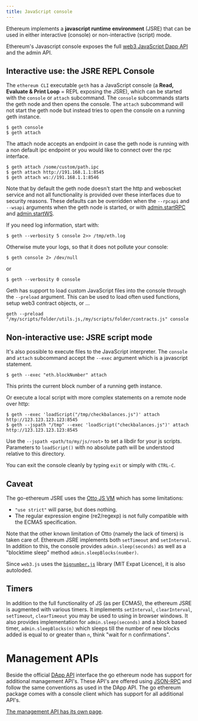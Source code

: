 ```yaml
---
title: JavaScript console
---
```

Ethereum implements a **javascript runtime environment** (JSRE) that can be used in either interactive (console) or non-interactive (script) mode.
 
Ethereum's Javascript console exposes the full [web3 JavaScript Dapp API](https://github.com/ethereum/wiki/wiki/JavaScript-API) and the admin API.

## Interactive use: the JSRE REPL  Console

The `ethereum CLI` executable `geth` has a JavaScript console (a **Read, Evaluate & Print Loop** = REPL exposing the JSRE), which can be started with the `console` or `attach` subcommand. The `console` subcommands starts the geth node and then opens the console. The `attach` subcommand will not start the geth node but instead tries to open the console on a running geth instance.

    $ geth console
    $ geth attach

The attach node accepts an endpoint in case the geth node is running with a non default ipc endpoint or you would like to connect over the rpc interface.

    $ geth attach /some/custom/path.ipc
    $ geth attach http://191.168.1.1:8545
    $ geth attach ws://191.168.1.1:8546

Note that by default the geth node doesn't start the http and weboscket service and not all functionality is provided over these interfaces due to security reasons. These defaults can be overridden when the `--rpcapi` and `--wsapi` arguments when the geth node is started, or with [admin.startRPC](management-apis#admin_startrpc) and [admin.startWS](management-apis#admin_startws).

If you need log information, start with:

    $ geth --verbosity 5 console 2>> /tmp/eth.log

Otherwise mute your logs, so that it does not pollute your console:

    $ geth console 2> /dev/null

or 

    $ geth --verbosity 0 console

Geth has support to load custom JavaScript files into the console through the `--preload` argument. This can be used to load often used functions, setup web3 contract objects, or ...
```
geth --preload "/my/scripts/folder/utils.js,/my/scripts/folder/contracts.js" console
```


## Non-interactive use: JSRE script mode

It's also possible to execute files to the JavaScript interpreter. The `console` and `attach` subcommand accept the `--exec` argument which is a javascript statement. 

    $ geth --exec "eth.blockNumber" attach

This prints the current block number of a running geth instance.

Or execute a local script with more complex statements on a remote node over http:

    $ geth --exec 'loadScript("/tmp/checkbalances.js")' attach http://123.123.123.123:8545
    $ geth --jspath "/tmp" --exec 'loadScript("checkbalances.js")' attach http://123.123.123.123:8545

Use the `--jspath <path/to/my/js/root>` to set a libdir for your js scripts. Parameters to `loadScript()` with no absolute path will be understood relative to this directory.

You can exit the console cleanly by typing `exit` or simply with `CTRL-C`.

## Caveat 

The go-ethereum JSRE uses the [Otto JS VM](https://github.com/robertkrimen/otto) which has some limitations:

* `"use strict"` will parse, but does nothing.
* The regular expression engine (re2/regexp) is not fully compatible with the ECMA5 specification.

Note that the other known limitation of Otto (namely the lack of timers) is taken care of. Ethereum JSRE implements both `setTimeout` and `setInterval`. In addition to this, the console provides `admin.sleep(seconds)` as well as a "blocktime sleep" method `admin.sleepBlocks(number)`. 

Since `web3.js` uses the [`bignumber.js`](https://github.com/MikeMcl/bignumber.js) library (MIT Expat Licence), it is also autoloded.

## Timers

In addition to the full functionality of JS (as per ECMA5), the ethereum JSRE is augmented with various timers. It implements `setInterval`, `clearInterval`, `setTimeout`, `clearTimeout` you may be used to using in browser windows. It also provides implementation for `admin.sleep(seconds)` and a block based timer, `admin.sleepBlocks(n)` which sleeps till the number of new blocks added is equal to or greater than `n`, think "wait for n confirmations". 

# Management APIs

Beside the official [DApp API](https://github.com/ethereum/wiki/wiki/JSON-RPC) interface the go ethereum node has support for additional management API's. These API's are offered using [JSON-RPC](http://www.jsonrpc.org/specification) and follow the same conventions as used in the DApp API. The go ethereum package comes with a console client which has support for all additional API's.

[The management API has its own page](management-apis).
